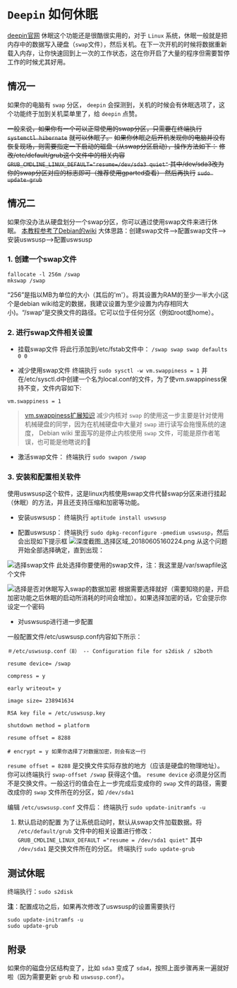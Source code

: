 # `Deepin` 如何休眠

[deepin官网](https://www.deepin.org)
休眠这个功能还是很酷很实用的，对于 `Linux` 系统，休眠一般就是把内存中的数据写入硬盘（`swap`文件），然后关机。在下一次开机的时候将数据重新载入内存，让你快速回到上一次的工作状态，这在你开启了大量的程序但需要暂停工作的时候尤其好用。

## 情况一

如果你的电脑有 `swap` 分区， `deepin` 会探测到，关机的时候会有休眠选项了，这个功能终于加到关机菜单里了，给 `deepin` 点赞。

~~一般来说，如果你有一个可以正常使用的swap分区，只需要在终端执行~~
~~```systemctl hibernate```~~
~~就可以休眠了。~~
~~如果你休眠之后开机发现你的电脑并没有恢复现场，则需要指定一下启动的磁盘（从swap分区启动），操作方法如下：~~
~~修改/etc/default/grub这个文件中的相关内容~~
~~```GRUB_CMDLINE_LINUX_DEFAULT="resume=/dev/sda3 quiet"```
其中/dev/sda3改为你的swap分区对应的标志即可（推荐使用gparted查看）
然后再执行~~
~~```sudo update-grub```~~

## 情况二

如果你没办法从硬盘划分一个swap分区，你可以通过使用swap文件来进行休眠。
[本教程参考了Debian的wiki](https://wiki.debian.org/Hibernation/Hibernate_Without_Swap_Partition)
大体思路：创建swap文件-->配置swap文件-->安装uswsusp-->配置uswsusp

### 1. 创建一个swap文件

``` shell
fallocate -l 256m /swap
mkswap /swap
```

“256”是指以MB为单位的大小（其后的'm'）。将其设置为RAM的至少一半大小(这个是debian wiki给定的数据，我建议设置为至少设置为内存相同大小)。“/swap”是交换文件的路径。它可以位于任何分区（例如root或home）。

### 2. 进行swap文件相关设置

- 挂载swap文件
将此行添加到/etc/fstab文件中：
`/swap swap swap defaults 0 0` 

- 减少使用swap文件
终端执行 `sudo sysctl -w vm.swappiness = 1`
并在/etc/sysctl.d中创建一个名为local.conf的文件，为了使vm.swappiness保持不变，文件内容如下:

``` text
vm.swappiness = 1
```

> [vm.swappiness扩展知识](http://blog.sina.com.cn/s/blog_13cc013b50102wskd.html)
减少内核对 `swap` 的使用这一步主要是针对使用机械硬盘的同学，因为在机械硬盘中大量对 `swap` 进行读写会拖慢系统的速度， Debian wiki 里面写的是停止内核使用 `swap` 文件，可能是原作者笔误，也可能是他瞎说的🤗

- 激活swap文件：
终端执行 `sudo swapon /swap`

### 3. 安装和配置相关软件

使用uswsusp这个软件，这是linux内核使用swap文件代替swap分区来进行挂起（休眠）的方法，并且还支持压缩和加密等功能。

- 安装uswsusp：
终端执行 `aptitude install uswsusp`

- 配置uswsusp：
终端执行 `sudo dpkg-reconfigure -pmedium uswsusp`，然后会出现如下提示框
![深度截图_选择区域_20180605160224.png](https://upload-images.jianshu.io/upload_images/6434906-f8a2c6817f602996.png?imageMogr2/auto-orient/strip%7CimageView2/2/w/1240)
从这个问题开始全部选择确定，直到出现：

![选择swap文件](https://upload-images.jianshu.io/upload_images/6434906-56736ba5323f58ad.png?imageMogr2/auto-orient/strip%7CimageView2/2/w/1240)
此处选择你要使用的swap文件，注：我这里是/var/swapfile这个文件

![选择是否对休眠写入swap的数据加密](https://upload-images.jianshu.io/upload_images/6434906-e5389c6168ee53db.png?imageMogr2/auto-orient/strip%7CimageView2/2/w/1240)
根据需要选择就好（需要知晓的是，开启加密功能之后休眠的启动所消耗的时间会增加）。如果选择加密的话，它会提示你设定一个密码

- 对uswsusp进行进一步配置

一般配置文件/etc/uswsusp.conf内容如下所示：

``` text
＃/etc/uswsusp.conf（8） -- Configuration file for s2disk / s2both

resume device= /swap

compress = y

early writeout= y

image size= 238941634

RSA key file = /etc/uswsusp.key

shutdown method = platform

resume offset = 8288

# encrypt = y 如果你选择了对数据加密，则会有这一行
```

`resume offset = 8288` 是交换文件实际存放的地方（应该是硬盘的物理地址）。你可以终端执行 `swap-offset /swap` 获得这个值。
`resume device` 必须是分区而不是交换文件。一般这行的值会在上一步完成后变成你的 `swap` 文件的路径，需要改成你的 `swap` 文件所在的分区，如 `/dev/sda1`

编辑 `/etc/uswsusp.conf` 文件后：
终端执行 `sudo update-initramfs -u`

1. 默认启动的配置
为了让系统启动时，默认从swap文件加载数据。将 `/etc/default/grub` 文件中的相关设置进行修改：
 `GRUB_CMDLINE_LINUX_DEFAULT ="resume = /dev/sda1 quiet"`
其中 `/dev/sda1` 是交换文件所在的分区。
终端执行 `sudo update-grub`

## 测试休眠

终端执行：`sudo s2disk `

**注**：配置成功之后，如果再次修改了uswsusp的设置需要执行 

``` shell
sudo update-initramfs -u
sudo update-grub
```

## 附录

如果你的磁盘分区结构变了，比如 `sda3` 变成了 `sda4`，按照上面步骤再来一遍就好啦（因为需要更新 `grub` 和 `uswsusp.conf`）。
